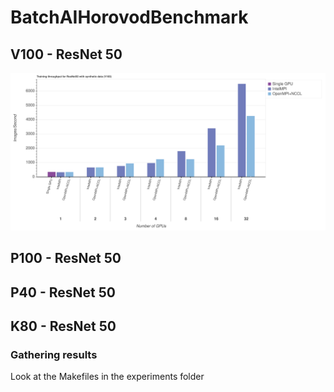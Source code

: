 # BatchAIHorovodBenchmark


## V100 - ResNet 50
![results](experiments/v100_resnet50/plot.svg "ResNet50 on V100s")

## P100 - ResNet 50

## P40 - ResNet 50

## K80 - ResNet 50

### Gathering results

Look at the Makefiles in the experiments folder


